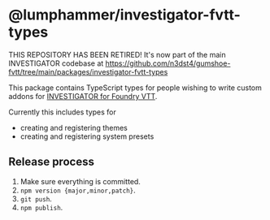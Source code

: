 # @lumphammer/investigator-fvtt-types

THIS REPOSITORY HAS BEEN RETIRED! It's now part of the main INVESTIGATOR codebase at https://github.com/n3dst4/gumshoe-fvtt/tree/main/packages/investigator-fvtt-types

This package contains TypeScript types for people wishing to write custom addons for [INVESTIGATOR for Foundry VTT][investigator].

Currently this includes types for

* creating and registering themes
* creating and registering system presets

## Release process

1. Make sure everything is committed.
2. `npm version {major,minor,patch}`.
3. `git push`.
4. `npm publish`.

[investigator]: https://gitlab.com/n3dst4/investigator-fvtt
